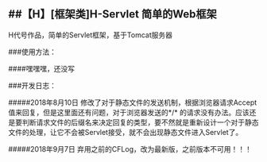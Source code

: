 ##【H】[框架类]H-Servlet 简单的Web框架
--------------

H代号作品，简单的Servlet框架，基于Tomcat服务器

###使用方法：

####嘿嘿嘿，还没写

###开发日志：

#####2018年8月10日
修改了对于静态文件的发送机制，根据浏览器请求Accept值来回复，但是这里面还有问题，对于浏览器发送的*/* 的请求没有办法。应该还是要判断请求文件的后缀名来决定回复的类型，要不然就是重新设计一个对于静态文件的处理，让它不会被Servlet接受，就不会出现静态文件进入Servlet了。

#####2018年9月7日
弃用之前的CFLog，改为最新版，之前版本不可用！！！